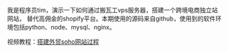 我是程序员tim，演示一下如何通过搬瓦工vps服务器，搭建一个跨境电商独立站网站， 替代高佣金的shopify平台。本期使用的源码来自github，使用到的软件环境包括python、node、mysql、nginx。


视频教程：[搭建外贸soho网站过程](https://youtu.be/naPc0WVY2gI)
